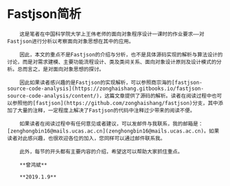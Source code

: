# Fastjson简析

        这是笔者在中国科学院大学上王伟老师的面向对象程序设计一课时的作业要求——对Fastjson进行分析以考察面向对象思想在其中的应用。

        因此，本文的重点不是Fastjson的介绍与分析，也不是具体源码实现的解析与算法设计的讨论，而是对需求建模、主要功能流程设计、类及类间关系、面向对象设计原则及设计模式的分析。总而言之，是对面向对象思想的探讨。

        因此如果读者感兴趣的是Fastjson的实现解析，可以参照商宗海的[fastjson-source-code-analysis](https://zonghaishang.gitbooks.io/fastjson-source-code-analysis/content/)，这篇文章提供了源码的解析。读者在阅读过程中也可以参照他的[fastjson](https://github.com/zonghaishang/fastjson)分支，其中添加了大量的注释，一定程度上解决了Fastjson的代码中注释过少带来的阅读不便。

        如果读者在阅读过程中有任何意见或者建议，可以发邮件与我联系，我的邮箱是：[zenghongbin16@mails.ucas.ac.cn](zenghongbin16@mails.ucas.ac.cn)。如果读者对此感兴趣，也很欢迎各位的加入，您同样可以通过邮件联系我。

        此外，每节的开头都有主要内容的介绍，希望这可以帮助大家抓住重点。

        **曾鸿斌**

        **2019.1.9**

